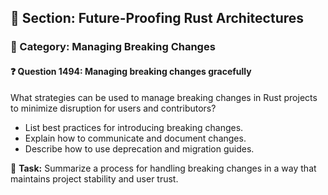 ## 📘 Section: Future-Proofing Rust Architectures  
### 🔹 Category: Managing Breaking Changes  
#### ❓ Question 1494: Managing breaking changes gracefully

What strategies can be used to manage breaking changes in Rust projects to minimize disruption for users and contributors?

- List best practices for introducing breaking changes.
- Explain how to communicate and document changes.
- Describe how to use deprecation and migration guides.

🔧 **Task:** Summarize a process for handling breaking changes in a way that maintains project stability and user trust.
